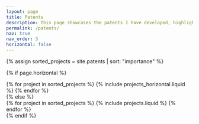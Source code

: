 ```yaml
---
layout: page
title: Patents
description: This page showcases the patents I have developed, highlighting my contributions and work.
permalink: /patents/
nav: true
nav_order: 3
horizontal: false
---
```


<!-- pages/projects.md -->
<div class="projects">

{% assign sorted_projects = site.patents | sort: "importance" %}
  <!-- Generate cards for each project -->
{% if page.horizontal %}
  <div class="container">
    <div class="row row-cols-1 row-cols-md-2">
    {% for project in sorted_projects %}
      {% include projects_horizontal.liquid %}
    {% endfor %}
    </div>
  </div>
  {% else %}
  <div class="row row-cols-1 row-cols-md-3">
    {% for project in sorted_projects %}
      {% include projects.liquid %}
    {% endfor %}
  </div>
{% endif %}
</div>
